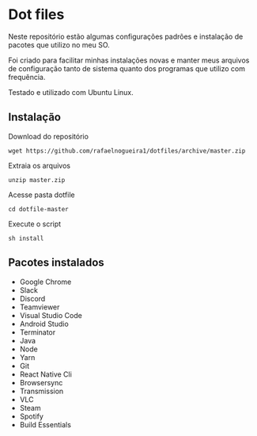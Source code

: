 # Dot files

Neste repositório estão algumas configurações padrões e instalação de pacotes que utilizo no meu SO.

Foi criado para facilitar minhas instalações novas  e manter meus arquivos de configuração tanto de sistema quanto dos programas que utilizo com frequência.

Testado e utilizado com Ubuntu Linux.

## Instalação
Download do repositório
```
wget https://github.com/rafaelnogueira1/dotfiles/archive/master.zip
```

Extraia os arquivos
```
unzip master.zip
```

Acesse pasta dotfile
```
cd dotfile-master
```

Execute o script
```
sh install
```

## Pacotes instalados

* Google Chrome
* Slack
* Discord
* Teamviewer
* Visual Studio Code
* Android Studio
* Terminator
* Java
* Node
* Yarn
* Git
* React Native Cli
* Browsersync
* Transmission
* VLC
* Steam
* Spotify
* Build Essentials
